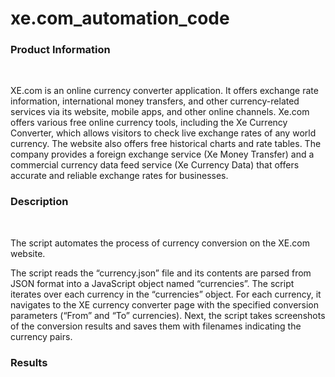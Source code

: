 # xe.com_automation_code
<h3>Product Information</h3><br> <p> XE.com is an online currency converter application. It offers exchange rate information, international money transfers, and other currency-related services via its website, mobile apps, and other online channels.
Xe.com offers various free online currency tools, including the Xe Currency Converter, which allows visitors to check live exchange rates of any world currency. The website also offers free historical charts and rate tables. The company provides a foreign exchange service (Xe Money Transfer) and a commercial currency data feed service (Xe Currency Data) that offers accurate and reliable exchange rates for businesses. </p>

<h3>Description</h3><br> <p>The script automates the process of currency conversion on the XE.com website.</p>
<p>The script reads the “currency.json” file and its contents are parsed from JSON format into a JavaScript object named “currencies”. The script iterates over each currency in the “currencies” object. For each currency, it navigates to the XE currency converter page with the specified conversion parameters (“From” and “To” currencies). Next, the script takes screenshots of the conversion results and saves them with filenames indicating the currency pairs.</p>
<h3>Results</h3><br>


